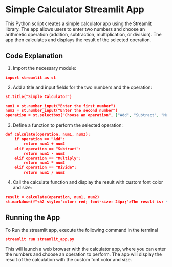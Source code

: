 # Simple Calculator Streamlit App
This Python script creates a simple calculator app using the Streamlit library. The app allows users to enter two numbers and choose an arithmetic operation (addition, subtraction, multiplication, or division). The app then calculates and displays the result of the selected operation.

## Code Explanation
1. Import the necessary module:

~~~json
import streamlit as st
~~~
2. Add a title and input fields for the two numbers and the operation:
~~~json
st.title("Simple Calculator")

num1 = st.number_input("Enter the first number")
num2 = st.number_input("Enter the second number")
operation = st.selectbox("Choose an operation", ["Add", "Subtract", "Multiply", "Divide"])
~~~
3. Define a function to perform the selected operation:
~~~json
def calculate(operation, num1, num2):
    if operation == "Add":
        return num1 + num2
    elif operation == "Subtract":
        return num1 - num2
    elif operation == "Multiply":
        return num1 * num2
    elif operation == "Divide":
        return num1 / num2
~~~
4. Call the calculate function and display the result with custom font color and size:
~~~json
result = calculate(operation, num1, num2)
st.markdown(f"<h2 style='color: red; font-size: 24px;'>The result is: {result}</h2>", unsafe_allow_html=True)
~~~

## Running the App
To Run the streamlit app, execute the following command in the terminal
~~~json
streamlit run streamlit_app.py
~~~
This will launch a web browser with the calculator app, where you can enter the numbers and choose an operation to perform. The app will display the result of the calculation with the custom font color and size.
